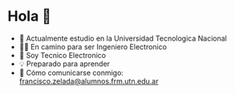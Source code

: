 # Hola 👋

- 🌱 Actualmente estudio en la Universidad Tecnologica Nacional 
- 👨‍🎓 En camino para ser Ingeniero Electronico 
- 📃 Soy Tecnico Electronico 
- 💡 Preparado para aprender
- 📩 Cómo comunicarse conmigo: francisco.zelada@alumnos.frm.utn.edu.ar
